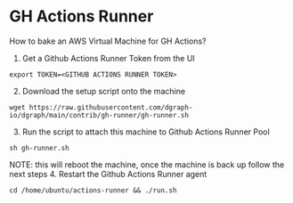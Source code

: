 # GH Actions Runner

How to bake an AWS Virtual Machine for GH Actions?

1. Get a Github Actions Runner Token from the UI
```
export TOKEN=<GITHUB ACTIONS RUNNER TOKEN>
```
2. Download the setup script onto the machine
```
wget https://raw.githubusercontent.com/dgraph-io/dgraph/main/contrib/gh-runner/gh-runner.sh
```
3. Run the script to attach this machine to Github Actions Runner Pool
```
sh gh-runner.sh
```
NOTE: this will reboot the machine, once the machine is back up follow the next steps
4. Restart the Github Actions Runner agent
```
cd /home/ubuntu/actions-runner && ./run.sh
```
